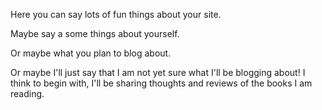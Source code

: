 Here you can say lots of fun things about your site.

Maybe say a some things about yourself.

Or maybe what you plan to blog about.

Or maybe I'll just say that I am not yet sure what I'll be blogging about! 
I think to begin with, I'll be sharing thoughts and reviews of the books I am reading. 